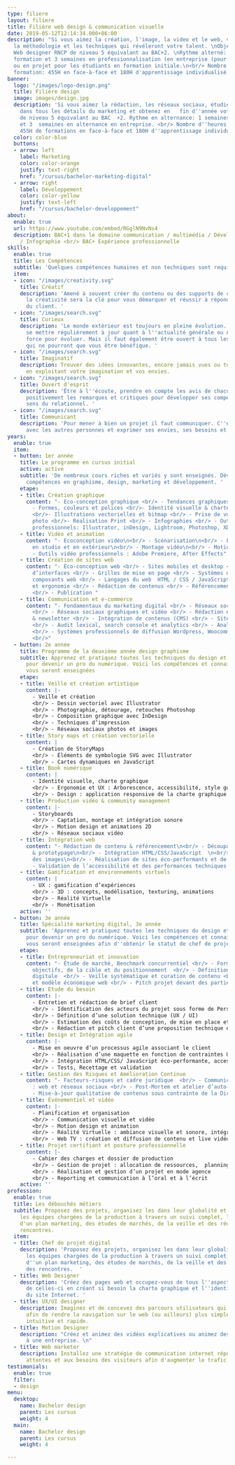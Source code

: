 ```yaml
---
type: filiere
layout: filiere
title: Filière web design & communication visuelle
date: 2019-05-12T12:14:34.000+06:00
description: "Si vous aimez la création, l'image, la video et le web, venez apprendre
  la méthodologie et les techniques qui révéleront votre talent. \nObjectif :  titre
  Web designer RNCP de niveau 5 équivalant au BAC+2. \nRythme alterné: 1 semaine en
  formation et 3 semaines en professionnalisation (en entreprise (pour les alternants)
  ou en projet pour les étudiants en formation initiale.\n<br/> Nombre d'heures de
  formation: 455H en face-à-face et 180H d'apprentissage individualisé en FOAD"
banner:
  logo: "/images/logo-design.png"
  title: Filière design
  image: images/design.jpg
  description: 'Si vous aimez la rédaction, les réseaux sociaux, étudiez et   persévérez
    dans tous les détails du marketing et obtenez en   fin d''année votre titre RNCP
    de niveau 5 équivalant au BAC  +2. Rythme en alternance: 1 semaines en formation
    et 3  semaines en alternance en entreprise. <br/> Nombre d''heures  de formations:
    455H de formations en face-à-face et 180H d''apprentissage individualisé en FOAD.'
  color: color-blue
  buttons:
  - arrow: left
    label: Marketing
    color: color-orange
    justify: text-right
    href: "/cursus/bachelor-marketing-digital"
  - arrow: right
    label: Développement
    color: color-yellow
    justify: text-left
    href: "/cursus/bachelor-developpement"
about:
  enable: true
  url: https://www.youtube.com/embed/RGglN9NvNs4
  description: BAC+1 dans le domaine communication / multimédia / Développement informatique
    / Infographie <br/> BAC+ Expérience professionnelle
skills:
  enable: true
  title: Les Compétences
  subtitle: 'Quelques compétences humaines et non techniques sont requises. '
  item:
  - icon: "/images/creativity.svg"
    title: Créatif
    description: 'Amené à souvent créer du contenu ou des supports de communication,
      la créativité sera la clé pour vous démarquer et réussir à répondre aux attentes
      du client. '
  - icon: "/images/search.svg"
    title: Curieux
    description: 'Le monde extérieur est toujours en pleine évolution. Il faut donc
      se mettre régulièrement à jour quant à l''actualité générale ou numérique. Une
      force pour évoluer. Mais il faut également être ouvert à tous les cours proposés
      qui ne pourront que vous être bénéfique. '
  - icon: "/images/search.svg"
    title: Imaginatif
    description: Trouver des idées innovantes, encore jamais vues ou toutes récentes
      en exploitant votre imagination et vos envies.
  - icon: "/images/search.svg"
    title: Ouvert d'esprit
    description: 'Être à l''écoute, prendre en compte les avis de chacun, accepter
      positivement les remarques et critiques pour développer ses compétences et son
      sens du relationnel. '
  - icon: "/images/search.svg"
    title: Communicant
    description: 'Pour mener à bien un projet il faut communiquer. C''est à dire échanger
      avec les autres personnes et exprimer ses envies, ses besoins et ses attentes. '
years:
  enable: true
  item:
  - button: 1er année
    title: Le programme en cursus initial
    active: active
    subtitle: 'De nombreux cours riches et variés y sont enseignés. Développez vos
      compétences en graphisme, design, marketing et développement. '
    etape:
    - title: Création graphique
      content: "- Eco-conception graphique <br/> - Tendances graphiques & veille <br/>
        - Formes, couleurs et polices <br/>- Identité visuelle & charte graphique
        <br/>- Illustrations vectorielles et bitmap <br/> - Prise de vue et retouches
        photo <br/>- Réalisation Print <br/> - Infographies <br/> - Outils graphiques
        professionnels: Illustrator, inDesign, Lightroom, Photoshop, XD"
    - title: Vidéo et animation
      content: "- Ecoconception vidéo\n<br/> - Scénarisation\n<br/> - Prise de vue
        en studio et en extérieur\n<br/> - Montage vidéo\n<br/> - Motion Design \n<br/>
        - Outils vidéo professionnels : Adobe Premiere, After Effects"
    - title: Création de sites web
      content: "- Eco-conception web <br/> - Sites mobiles et desktop <br/> - Conception
        d’interfaces <br/> - Grilles de mise en page <br/> - Systèmes de design et
        composants web <br/> - Langages du web  HTML / CSS / JavaScript <br/> - Accessibilité
        et ergonomie <br/> - Rédaction de contenus <br/> - Référencement naturel (SEO)
        <br/> - Publication "
    - title: Communication et e-commerce
      content: "- Fondamentaux du marketing digital <br/> - Réseaux sociaux professionnels
        <br/> - Réseaux sociaux graphiques et vidéo <br/> - Rédaction et envoi e-mailing
        & newsletter <br/> - Intégration de contenus (CMS) <br/> - Sites e-commerce
        <br/> - Audit lexical, search console et analytics <br/> - Analyse d'éco performance
        <br/> - Systèmes professionnels de diffusion Wordpress, Woocommerce, Sendinblue
        <br/>"
  - button: 2e année
    title: Programme de la deuxième année design graphisme
    subtitle: Apprenez et pratiquez toutes les techniques du design et du graphisme
      pour devenir un pro du numérique. Voici les compétences et connaissances qui
      vous seront enseignées
    etape:
    - title: Veille et création artistique
      content: |-
        - Veille et création
        <br/> - Dessin vectoriel avec Illustrator
        <br/> - Photographie, détourage, retouches Photoshop
        <br/> - Composition graphique avec InDesign
        <br/> - Techniques d’impression
        <br/> - Réseaux sociaux photos et images
    - title: Story maps et création vectorielle
      content: |
        - Création de StoryMaps
        <br/> - Éléments de symbologie SVG avec Illustrator
        <br/> - Cartes dynamiques en JavaScript
    - title: Book numérique
      content: |
        - Identité visuelle, charte graphique
        <br/> - Ergonomie et UX : Arborescence, accessibilité, style guide, zoning, wireframe
        <br/> - Design : application responsive de la charte graphique et du style guide, UI, maquettage, typographie / pictos et boutons
    - title: Production vidéo & community management
      content: |-
        - Storyboards
        <br/> - Captation, montage et intégration sonore
        <br/> - Motion design et animations 2D
        <br/> - Réseaux sociaux vidéo
    - title: Intégration web
      content: "- Rédaction de contenu & référencement\n<br/> - Découpage de maquette
        & prototypage\n<br/> - Intégration HTML/CSS/JavaScript  \n<br/> - Optimisation
        des images\n<br/> - Réalisation de sites éco-performants et de CMS (Wordpress)\n<br/>
        - Validation de l’accessibilité et des performances techniques et environnementales"
    - title: Gamification et environnements virtuels
      content: |
        - UX : gamification d’expériences
        <br/> - 3D : concepts, modélisation, texturing, animations
        <br/> - Réalité Virtuelle
        <br/> - Monétisation
    active: ''
  - button: 3e année
    title: Spécialité marketing digital, 3e année
    subtitle: 'Apprenez et pratiquez toutes les techniques du design et du graphisme
      pour devenir un pro du numérique. Voici les compétences et connaissances qui
      vous seront enseignées afin d''obtenir le statut de chef de projet digital. '
    etape:
    - title: Entrepreneuriat et innovation
      content: "- Étude de marché, Benchmark concurrentiel <br/> - Formalisation des
        objectifs, de la cible et du positionnement  <br/> - Définition d’une stratégie
        digitale  <br/> - Veille systématique et curation de contenu <br/> - Écoresponsabilité
        et modèle économique web <br/> - Pitch projet devant des parties prenantes"
    - title: Etude du besoin
      content: |-
        - Entretien et rédaction de brief client
        <br/> - Identification des acteurs du projet sous forme de Personas
        <br/> - Définition d’une solution technique (UX / UI)
        <br/> - Estimation des coûts de conception, de mise en place et de suivi
        <br/> - Rédaction et pitch client d’une proposition technique et commerciale
    - title: Design et Intégration agile
      content: |-
        - Mise en oeuvre d’un processus agile associant le client
        <br/> - Réalisation d’une maquette en fonction de contraintes UX/UI
        <br/> - Intégration HTML/CSS/ JavaScript éco-performante, accessible et adaptative
        <br/> - Tests, Recettage et validation
    - title: Gestion des Risques et Amélioration Continue
      content: "- Facteurs-risques et cadre juridique  <br/> - Communication de crise
        : web et réseaux sociaux <br/> - Post-Mortem et atelier d’auto-critique <br/>
        - Mise-à-jour qualitative de contenus sous contrainte de la Direction Artistique"
    - title: Événementiel et vidéo
      content: |-
        - Planification et organisation
        <br/> - Communication visuelle et vidéo
        <br/> - Motion design et animation
        <br/> - Réalité Virtuelle : ambiance visuelle et sonore, intégration avec Unity
        <br/> - Web TV : création et diffusion de contenu et live vidéo
    - title: Projet certifiant et posture professionnelle
      content: |-
        - Cahier des charges et dossier de production
        <br/> - Gestion de projet : allocation de ressources,  planning et budget
        <br/> - Réalisation et gestion d’un projet en mode agence
        <br/> - Reporting et communication à l’oral et à l’écrit
    active: ''
profession:
  enable: true
  title: Les débouchés métiers
  subtitle: Proposez des projets, organisez les dans leur globalité et accompagnez
    les équipes chargées de la production à travers un suivi complet, la création
    d'un plan marketing, des études de marchés, de la veille et des réunions et des
    rencontres.
  item:
  - title: Chef de projet digital
    description: 'Proposez des projets, organisez les dans leur globalité et accompagnez
      les équipes chargées de la production à travers un suivi complet, la création
      d''un plan marketing, des études de marchés, de la veille et des réunions et
      des rencontres.  '
  - title: Web Designer
    description: 'Créez des pages web et occupez-vous de tous l''aspects graphiques
      de celles-ci en créant si besoin la charte graphique et l''identité visuelle
      du site Internet. '
  - title: UX/UI designer
    description: Imaginez et de concevez des parcours utilisateurs qui créent de l'émotion
      afin de rendre la navigation sur le web (ou ailleurs) plus simple, désirable,
      intuitive et rapide.
  - title: Motion Designer
    description: "Créez et animez des vidéos explicatives ou animez des visuels propres
      à une entreprise. \n"
  - title: Web marketer
    description: Installez une stratégie de communication internet répondants aux
      attentes et aux besoins des visiteurs afin d'augmenter le trafic et les ventes.
testimonials:
  enable: true
  filter:
  - design
menu:
  desktop:
    name: Bachelor design
    parent: Les cursus
    weight: 4
  main:
    name: Bachelor design
    parent: Les cursus
    weight: 4

---
```

